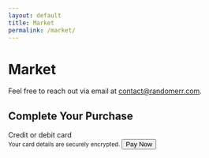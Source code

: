 ```yaml
---
layout: default
title: Market
permalink: /market/
---
```


# Market

Feel free to reach out via email at [contact@randomerr.com](mailto:contact@randomerr.com).






<title>Secure Checkout</title>
<link rel="stylesheet" href="{{ site.baseurl }}/assets/css/stripe.css" />
<div class="payment-container">
    <h2>Complete Your Purchase</h2>
    <form id="payment-form" aria-label="Payment Form">
        <label for="card-element" class="form-label">Credit or debit card</label>
        <div id="card-element" class="card-input"></div>
        <small id="card-help" class="form-text">Your card details are securely encrypted.</small>
        <button id="submit-button" aria-label="Pay Now">Pay Now</button>
        <div id="spinner" class="spinner hidden" aria-hidden="true"></div>
        <div id="card-errors" role="alert" aria-live="polite"></div>
    </form>
</div>
<script src="https://js.stripe.com/v3/"></script>
<script src="{{ site.baseurl }}/server/stripe_checkout.js"></script>
<script src="{{ site.baseurl }}/server/server.js"></script>
